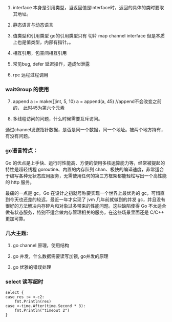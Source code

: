 1. interface 本身是引用类型，当返回值是Interface时，返回的具体的类时要取其地址。

2. 静态语言与动态语言

3. 值类型和引用类型
    go的引用类型只有 切片 map channel interface 但是本质上也是值类型，内部有指针。。

4. 相互引用，包空间相互引用


5. 常见bug,
defer 延迟操作，造成fd泄露


6. rpc 远程过程调用

### waitGroup 的使用

7. append
a := make([]int, 5, 10)
a = append(a, 45) //append不会改变之前的， 此时45为第六个元素

8. 多线程访问的问题，什么时候需要互斥访问。

通过channel发送指针数据，是否是同一个数据，同一个地址。被两个地方持有，有没有问题。


###  go语言特点：
Go 的优点是上手快、运行时性能高、方便的使用多核运算能力等，经常被提起的特性是超轻线程 goroutine、内置的内存队列 chan、极快的编译速度，非常适合于编写各种无状态应用服务，无需使用任何的第三方框架都能轻松写出一个高性能的 http 服务。

最痛的一点是 gc。Go 在设计之初就号称要实现一个世界上最优秀的 gc，可惜直到今天也还差的较远，最近一年才实现了 jvm 几年前就做到的并发 gc，并且没有很好的方法解决内存碎片和对象过多带来的性能问题。这些缺陷使得 Go 不太适合做有状态服务，特别不适合做内存管理相关的服务，在这些场景里面还是 C/C++ 更加可靠。
###




### 几大主题:

1. go channel 原理，使用结构

2. go 并发，什么数据需要读写加锁, go并发的原理

3. go 优雅的错误处理


### select 读写超时

```
select {
case res := <-c2:
    fmt.Println(res)
case <-time.After(time.Second * 3):
    fmt.Println("timeout 2")
}
```
